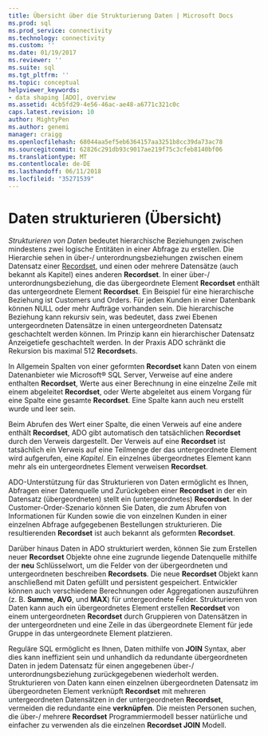 ```yaml
---
title: Übersicht über die Strukturierung Daten | Microsoft Docs
ms.prod: sql
ms.prod_service: connectivity
ms.technology: connectivity
ms.custom: ''
ms.date: 01/19/2017
ms.reviewer: ''
ms.suite: sql
ms.tgt_pltfrm: ''
ms.topic: conceptual
helpviewer_keywords:
- data shaping [ADO], overview
ms.assetid: 4cb5fd29-4e56-46ac-ae48-a6771c321c0c
caps.latest.revision: 10
author: MightyPen
ms.author: genemi
manager: craigg
ms.openlocfilehash: 68044aa5ef5eb6364157aa3251b8cc39da73ac78
ms.sourcegitcommit: 62826c291db93c9017ae219f75c3cfeb8140bf06
ms.translationtype: MT
ms.contentlocale: de-DE
ms.lasthandoff: 06/11/2018
ms.locfileid: "35271539"
---
```

# <a name="data-shaping-overview"></a>Daten strukturieren (Übersicht)
*Strukturieren von Daten* bedeutet hierarchische Beziehungen zwischen mindestens zwei logische Entitäten in einer Abfrage zu erstellen. Die Hierarchie sehen in über-/ unterordnungsbeziehungen zwischen einem Datensatz einer [Recordset](../../../ado/reference/ado-api/recordset-object-ado.md), und einen oder mehrere Datensätze (auch bekannt als Kapitel) eines anderen **Recordset**. In einer über-/ unterordnungsbeziehung, die das übergeordnete Element **Recordset** enthält das untergeordnete Element **Recordset**. Ein Beispiel für eine hierarchische Beziehung ist Customers und Orders. Für jeden Kunden in einer Datenbank können NULL oder mehr Aufträge vorhanden sein. Die hierarchische Beziehung kann rekursiv sein, was bedeutet, dass zwei Ebenen untergeordneten Datensätze in einen untergeordneten Datensatz geschachtelt werden können. Im Prinzip kann ein hierarchischer Datensatz Anzeigetiefe geschachtelt werden. In der Praxis ADO schränkt die Rekursion bis maximal 512 **Recordset**s.  
  
 In Allgemein Spalten von einer geformten **Recordset** kann Daten von einem Datenanbieter wie Microsoft® SQL Server, Verweise auf eine andere enthalten **Recordset**, Werte aus einer Berechnung in eine einzelne Zeile mit einem abgeleitet **Recordset**, oder Werte abgeleitet aus einem Vorgang für eine Spalte eine gesamte **Recordset**. Eine Spalte kann auch neu erstellt wurde und leer sein.  
  
 Beim Abrufen des Wert einer Spalte, die einen Verweis auf eine andere enthält **Recordset**, ADO gibt automatisch den tatsächlichen **Recordset** durch den Verweis dargestellt. Der Verweis auf eine **Recordset** ist tatsächlich ein Verweis auf eine Teilmenge der das untergeordnete Element wird aufgerufen, eine *Kapitel*. Ein einzelnes übergeordnetes Element kann mehr als ein untergeordnetes Element verweisen **Recordset**.  
  
 ADO-Unterstützung für das Strukturieren von Daten ermöglicht es Ihnen, Abfragen einer Datenquelle und Zurückgeben einer **Recordset** in der ein Datensatz (übergeordneten) stellt ein (untergeordnetes) **Recordset**. In der Customer-Order-Szenario können Sie Daten, die zum Abrufen von Informationen für Kunden sowie die von einzelnen Kunden in einer einzelnen Abfrage aufgegebenen Bestellungen strukturieren. Die resultierenden **Recordset** ist auch bekannt als geformten **Recordset**.  
  
 Darüber hinaus Daten in ADO strukturiert werden, können Sie zum Erstellen neuer **Recordset** Objekte ohne eine zugrunde liegende Datenquelle mithilfe der **neu** Schlüsselwort, um die Felder von der übergeordneten und untergeordneten beschreiben  **Recordsets**. Die neue **Recordset** Objekt kann anschließend mit Daten gefüllt und persistent gespeichert. Entwickler können auch verschiedene Berechnungen oder Aggregationen auszuführen (z. B. **Summe**, **AVG**, und **MAX**) für untergeordnete Felder. Strukturieren von Daten kann auch ein übergeordnetes Element erstellen **Recordset** von einem untergeordneten **Recordset** durch Gruppieren von Datensätzen in der untergeordneten und eine Zeile in das übergeordnete Element für jede Gruppe in das untergeordnete Element platzieren.  
  
 Reguläre SQL ermöglicht es Ihnen, Daten mithilfe von **JOIN** Syntax, aber dies kann ineffizient sein und unhandlich da redundante übergeordneten Daten in jedem Datensatz für einen angegebenen über-/ unterordnungsbeziehung zurückgegebenen wiederholt werden. Strukturieren von Daten kann einen einzelnen übergeordneten Datensatz im übergeordneten Element verknüpft **Recordset** mit mehreren untergeordneten Datensätzen in der untergeordneten **Recordset**, vermeiden die redundante eine **verknüpfen**. Die meisten Personen suchen, die über-/ mehrere **Recordset** Programmiermodell besser natürliche und einfacher zu verwenden als die einzelnen **Recordset JOIN** Modell.

